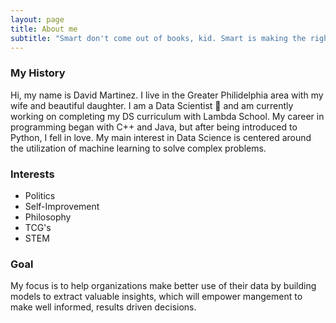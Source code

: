 ```yaml
---
layout: page
title: About me
subtitle: "Smart don't come out of books, kid. Smart is making the right decision at the right time."
---
```


### My History
Hi, my name is David Martinez. I live in the Greater Philidelphia area with my wife and beautiful daughter. I am a Data Scientist 🦄 and am currently working on completing my DS curriculum with Lambda School. My career in programming began with C++ and Java, but after being introduced to Python, I fell in love. My main interest in Data Science is centered around the utilization of machine learning to solve complex problems. 

### Interests
* Politics
* Self-Improvement
* Philosophy
* TCG's
* STEM

### Goal
My focus is to help organizations make better use of their data by building models to extract valuable insights, which will empower mangement to make well informed, results driven decisions. 

